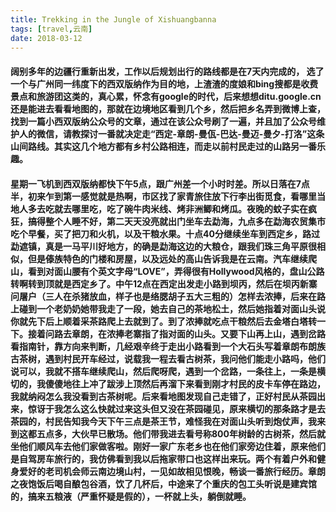```yaml
---
title: Trekking in the Jungle of Xishuangbanna
tags: [travel,云南]
date: 2018-03-12
---
```


#### 阔别多年的边疆行重新出发，工作以后规划出行的路线都是在7天内完成的， 选了一个与广州同一纬度下的西双版纳作为目的地，上渣渣的度娘和bing搜都是收费景点和旅游团这类的，真心累，怀念有google的时代，后来想想ditu.google.cn还是能进去看看地图的，那就在边境地区看到几个乡，然后把乡名弄到微博上查，找到一篇小西双版纳公众号的文章，通过在该公众号刷了一遍，并且加了公众号维护人的微信，请教探讨一番就决定走“西定-章朗-曼佤-巴达-曼迈-曼夕-打洛”这条山间路线。其实这几个地方都有乡村公路相连，而走以前村民走过的山路另一番乐趣。

#### 星期一飞机到西双版纳都快下午5点，跟广州差一个小时时差。所以日落在7点半，初来乍到第一感觉就是热啊，市区找了家青旅住放下行李出街觅食，看哪里当地人多去吃就去哪里吃，吃了碗牛肉米线、烤非洲鲫和烤瓜。夜晚的蚊子实在疯狂，搞得整个人睡不好，第二天天没亮就出门坐车去勐海，九点多在勐海农贸集市吃个早餐，买了把刀和火机，以及干粮水果。十点40分继续坐车到西定乡，路过勐遮镇，真是一马平川好地方，的确是勐海这边的大粮仓，跟我们珠三角平原很相似，但是傣族特色的门楼和房屋，以及远处的高山告诉我是在云南。汽车继续爬山，看到对面山腰有个英文字母“LOVE”，弄得很有Hollywood风格的，盘山公路转啊转到顶就是西定乡了。中午12点在西定出发走小路到坝丙，然后在坝丙新寨问屠户（三人在杀猪放血，样子也是络腮胡子五大三粗的）怎样去浓捧，后来在路上碰到一个老奶奶她带我走了一段，她去自己的茶地松土，然后她指着对面山头说你就先下后上顺着采茶路爬上去就到了。到了浓捧就吃点干粮然后去金塔白塔转一下。接着问路去章朗，在浓捧老寨指了指对面的山头。又要下山再上山，遇到岔路看指南针，靠方向来判断，几经艰辛终于走出小路看到一个大石头写着章朗布朗族古茶树，遇到村民开车经过，说载我一程去看古树茶，我问他们能走小路吗，他们说可以，我就不搭车继续爬山，然后爬呀爬，遇到一个岔路，一条往上，一条是横切的，我傻傻地往上冲了跋涉上顶然后再溜下来看到刚才村民的皮卡车停在路边，我就纳闷怎么我没看到古茶树呢。后来看地图发现自己走错了，正好村民从茶园出来，惊讶于我怎么这么快就过来这头但又没在茶园碰见，原来横切的那条路才是去茶园的，村民告知我今天下午三点是茶王节，难怪我在对面山头听到炮仗声，我来到这都五点多，大伙早已散场。他们带我进去看号称800年树龄的古树茶，然后就坐他们顺风车去他们家做客啦。刚好一家广东老乡也在他们家旁边住着，原来他们是自驾房车旅行的，我仿佛看到我以后拖家带口也这样出来玩。两个有着户外和健身爱好的老司机会师云南边境山村，一见如故相见恨晚，畅谈一番旅行经历。章朗之夜饱饭后喝自酿包谷酒，饮了几杯后，中途来了个重庆的包工头听说是建宾馆的，搞来五粮液（严重怀疑是假的），一杯就上头，躺倒就睡。      
